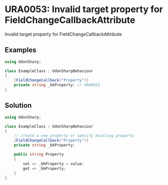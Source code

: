 # URA0053: Invalid target property for FieldChangeCallbackAttribute

Invalid target property for FieldChangeCallbackAttribute

## Examples

```csharp
using UdonSharp;

class ExampleClass : UdonSharpBehaviour
{
    [FieldChangeCallback("Property")]
    private string _bkProperty; // URA0053
}
```

## Solution

```csharp
using UdonSharp;

class ExampleClass : UdonSharpBehaviour
{
    // create a new property or specify existing property
    [FieldChangeCallback("Property")]
    private string _bkProperty;

    public string Property
    {
        set => _bkProperty = value;
        get => _bkProperty;
    }
}
```
